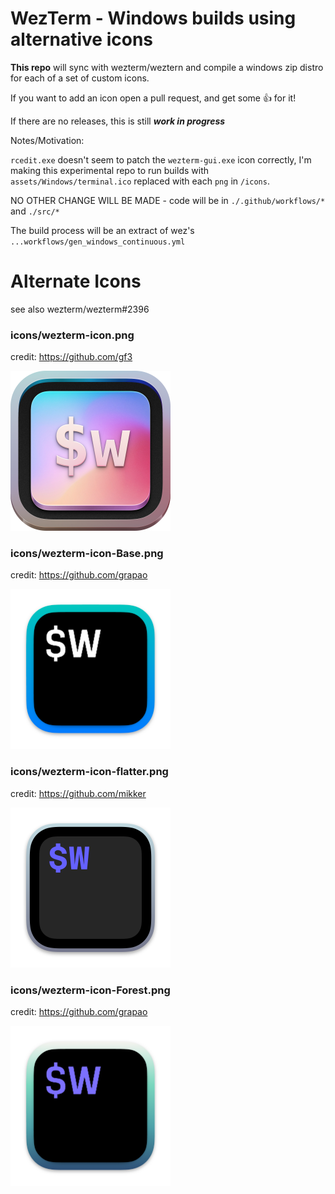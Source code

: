 # WezTerm - Windows builds using alternative icons

**This repo** will sync with wezterm/weztern and compile a windows zip distro for each of a set of custom icons. 

If you want to add an icon open a pull request, and get some 👍 for it!

If there are no releases, this is still _**work in progress**_

Notes/Motivation:

`rcedit.exe` doesn't seem to patch the `wezterm-gui.exe` icon correctly, I'm making this experimental repo to run builds with `assets/Windows/terminal.ico` replaced with each `png` in `/icons`.

NO OTHER CHANGE WILL BE MADE - code will be in `./.github/workflows/*` and `./src/*`

The build process will be an extract of wez's `...workflows/gen_windows_continuous.yml`

# Alternate Icons

see also wezterm/wezterm#2396

### icons/wezterm-icon.png

credit: https://github.com/gf3

  <img width="256" src="icons/wezterm-icon.png" />

### icons/wezterm-icon-Base.png 

credit: https://github.com/grapao

  <img width="256" src="icons/wezterm-icon-Base.png" />

### icons/wezterm-icon-flatter.png 

credit: https://github.com/mikker

  <img width="256" src="icons/wezterm-icon-flatter.png" />

### icons/wezterm-icon-Forest.png 

credit: https://github.com/grapao

  <img width="256" src="icons/wezterm-icon-Forest.png" />
